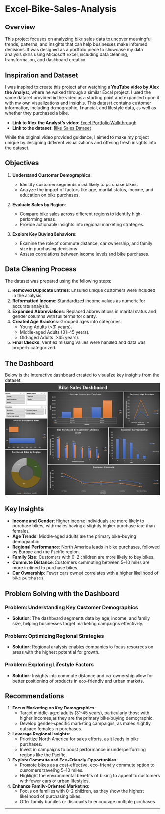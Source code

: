 # Excel-Bike-Sales-Analysis

## Overview

This project focuses on analyzing bike sales data to uncover meaningful trends, patterns, and insights that can help businesses make informed decisions. It was designed as a portfolio piece to showcase my data analysis skills using Microsoft Excel, including data cleaning, transformation, and dashboard creation.

## Inspiration and Dataset

I was inspired to create this project after watching a **YouTube video by Alex the Analyst**, where he walked through a similar Excel project. I used the same dataset provided in the video as a starting point and expanded upon it with my own visualizations and insights. This dataset contains customer information, including demographic, financial, and lifestyle data, as well as whether they purchased a bike.

- **Link to Alex the Analyst’s video**: [Excel Portfolio Walkthrough](https://youtu.be/opJgMj1IUrc?si=6REsIWOvdYkaDasW)
- **Link to the dataset**: [Bike Sales Dataset](https://github.com/AlexTheAnalyst/Excel-Tutorial/blob/main/Excel%20Project%20Dataset.xlsx)

While the original video provided guidance, I aimed to make my project unique by designing different visualizations and offering fresh insights into the dataset.

## Objectives

1. **Understand Customer Demographics**:
   - Identify customer segments most likely to purchase bikes.
   - Analyze the impact of factors like age, marital status, income, and education on bike purchases.

2. **Evaluate Sales by Region**:
   - Compare bike sales across different regions to identify high-performing areas.
   - Provide actionable insights into regional marketing strategies.

3. **Explore Key Buying Behaviors**:
   - Examine the role of commute distance, car ownership, and family size in purchasing decisions.
   - Assess correlations between income levels and bike purchases.

## Data Cleaning Process

The dataset was prepared using the following steps:
1. **Removed Duplicate Entries**: Ensured unique customers were included in the analysis.
2. **Reformatted Income**: Standardized income values as numeric for accurate analysis.
3. **Expanded Abbreviations**: Replaced abbreviations in marital status and gender columns with full terms for clarity.
4. **Created Age Brackets**: Grouped ages into categories:
   - Young Adults (<31 years).
   - Middle-aged Adults (31–45 years).
   - Old-aged Adults (>45 years).
5. **Final Checks**: Verified missing values were handled and data was properly categorized.

## The Dashboard

Below is the interactive dashboard created to visualize key insights from the dataset:  
![Bike Sales Dashboard](Bike_Sales_Dashboard.png)  

## Key Insights

- **Income and Gender**: Higher income individuals are more likely to purchase bikes, with males having a slightly higher purchase rate than females.
- **Age Trends**: Middle-aged adults are the primary bike-buying demographic.
- **Regional Performance**: North America leads in bike purchases, followed by Europe and the Pacific region.
- **Family Size**: Customers with 0–2 children are more likely to buy bikes.
- **Commute Distance**: Customers commuting between 5–10 miles are more inclined to purchase bikes.
- **Car Ownership**: Fewer cars owned correlates with a higher likelihood of bike purchases.

## Problem Solving with the Dashboard

### Problem: Understanding Key Customer Demographics
- **Solution**: The dashboard segments data by age, income, and family size, helping businesses target marketing campaigns effectively.

### Problem: Optimizing Regional Strategies
- **Solution**: Regional analysis enables companies to focus resources on areas with the highest potential for growth.

### Problem: Exploring Lifestyle Factors
- **Solution**: Insights into commute distance and car ownership allow for better positioning of products in eco-friendly and urban markets.

## Recommendations

1. **Focus Marketing on Key Demographics**:
   - Target middle-aged adults (31–45 years), particularly those with higher incomes,as they are the primary bike-buying demographic.
   - Develop gender-specific marketing campaigns, as males slightly outpace females in purchases.
2. **Leverage Regional Insights**:
   - Prioritize North America for sales efforts, as it leads in bike purchases.
   - Invest in campaigns to boost performance in underperforming regions like the Pacific.
3. **Explore Commute and Eco-Friendly Opportunities**:
   - Promote bikes as a cost-effective, eco-friendly commute option to customers traveling 5–10 miles.
   - Highlight the environmental benefits of biking to appeal to customers with fewer cars or urban lifestyles.
4. **Enhance Family-Oriented Marketing**:
   - Focus on families with 0–2 children, as they show the highest likelihood of purchasing bikes.
   - Offer family bundles or discounts to encourage multiple purchases.


---

